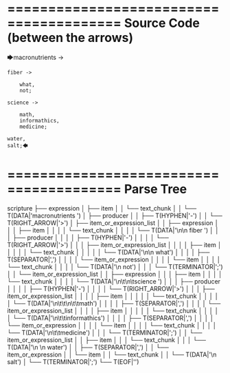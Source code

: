 ========================================
Source Code (between the arrows)
========================================

🡆macronutrients ->

    fiber ->

        what,
        not;
	
	science ->
		
		math,
		informathics,
		medicine;
    
    water,
    salt;🡄

========================================
Parse Tree
========================================

scripture
├── expression
│   ├── item
│   │   └── text_chunk
│   │       └── T(DATA|'macronutrients ')
│   ├── producer
│   │   ├── T(HYPHEN|'-')
│   │   └── T(RIGHT_ARROW|'>')
│   ├── item_or_expression_list
│   │   ├── expression
│   │   │   ├── item
│   │   │   │   └── text_chunk
│   │   │   │       └── T(DATA|'\n\n    fiber ')
│   │   │   ├── producer
│   │   │   │   ├── T(HYPHEN|'-')
│   │   │   │   └── T(RIGHT_ARROW|'>')
│   │   │   ├── item_or_expression_list
│   │   │   │   ├── item
│   │   │   │   │   └── text_chunk
│   │   │   │   │       └── T(DATA|'\n\n        what')
│   │   │   │   ├── T(SEPARATOR|',')
│   │   │   │   └── item_or_expression
│   │   │   │       └── item
│   │   │   │           └── text_chunk
│   │   │   │               └── T(DATA|'\n        not')
│   │   │   └── T(TERMINATOR|';')
│   │   └── item_or_expression_list
│   │       ├── expression
│   │       │   ├── item
│   │       │   │   └── text_chunk
│   │       │   │       └── T(DATA|'\n\t\n\tscience ')
│   │       │   ├── producer
│   │       │   │   ├── T(HYPHEN|'-')
│   │       │   │   └── T(RIGHT_ARROW|'>')
│   │       │   ├── item_or_expression_list
│   │       │   │   ├── item
│   │       │   │   │   └── text_chunk
│   │       │   │   │       └── T(DATA|'\n\t\t\n\t\tmath')
│   │       │   │   ├── T(SEPARATOR|',')
│   │       │   │   └── item_or_expression_list
│   │       │   │       ├── item
│   │       │   │       │   └── text_chunk
│   │       │   │       │       └── T(DATA|'\n\t\tinformathics')
│   │       │   │       ├── T(SEPARATOR|',')
│   │       │   │       └── item_or_expression
│   │       │   │           └── item
│   │       │   │               └── text_chunk
│   │       │   │                   └── T(DATA|'\n\t\tmedicine')
│   │       │   └── T(TERMINATOR|';')
│   │       └── item_or_expression_list
│   │           ├── item
│   │           │   └── text_chunk
│   │           │       └── T(DATA|'\n    \n    water')
│   │           ├── T(SEPARATOR|',')
│   │           └── item_or_expression
│   │               └── item
│   │                   └── text_chunk
│   │                       └── T(DATA|'\n    salt')
│   └── T(TERMINATOR|';')
└── T(EOF|'<EOF>')